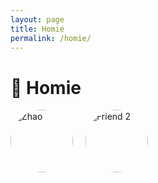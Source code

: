 ```yaml
---
layout: page
title: Homie
permalink: /homie/
---
```


# 👫 Homie
<!--
<a href="https://zhaowumian7.github.io/" target="_blank" rel="noopener noreferrer">
  <img src="https://zhaowumian7.github.io/logo.png" alt="Example Site Logo" width="150" />
</a>
-->
<div style="display: flex; gap: 20px;">
  <a href="https://zhaowumian7.github.io/" target="_blank" title="Zhao Wumian">
    <img src="/images/friends/zhao.png" alt="Zhao" width="100" style="border-radius: 50%;" />
  </a>
  <a href="https://somefriend.github.io/" target="_blank" title="Another Friend">
    <img src="/images/friends/friend2.png" alt="Friend 2" width="100" style="border-radius: 50%;" />
  </a>   
</div>
